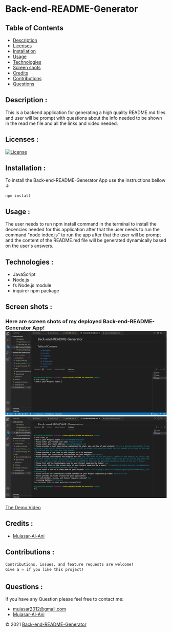 
# Back-end-README-Generator

## Table of Contents

- [Description](#description)
- [Licenses](#licenses)
- [Installation](#installation)
- [Usage](#usage)
- [Technologies](#technologies)
- [Screen shots](#screen-shots)
- [Credits](#credits)
- [Contributions](#contributions)
- [Questions](#questions)


## Description : 
This is a backend application for generating a high quality README.md files and user will be prompt with questions about the info needed to be shown in the read me file and all the links and video needed. 

## Licenses :
[![License](https://img.shields.io/badge/License-MIT-yellow.svg)](https://opensource.org/licenses/MIT)





## Installation : 
To install the Back-end-README-Generator App use the instructions bellow &#8595;
```
npm install
```



## Usage : 
The user needs to run npm install command in the terminal to install the decencies needed for this application after that the user needs to run the command "node index.js" to run the app after that the user will be prompt and the content of the README.md file will be generated dynamically based on the user's answers.

## Technologies : 

- JavaScript
- Node.js
- fs Node.js module
- inquirer npm package


## Screen shots : 
### Here are screen shots of my deployed Back-end-README-Generator App!![ScreenShot](https://github.com/Muiasar-Al-Ani/Backend-README-Generator/blob/main/screenShots/Screenshot_1.png)![ScreenShot](https://github.com/Muiasar-Al-Ani/Backend-README-Generator/blob/main/screenShots/Screenshot_2.png)

[The Demo Video](https://drive.google.com/file/d/1n9Q2OiCog1hVUjo4IV34cNK8Pv1pO2I_/view?usp=sharing)

## Credits :

- [Muiasar-Al-Ani](https://github.com/Muiasar-Al-Ani)


## Contributions :
    Contributions, issues, and feature requests are welcome!
    Give a ⭐️ if you like this project!



## Questions : 
If you have any Question please feel free to contact me:
- muiasar2012@gmail.com
- [Muiasar-Al-Ani](https://github.com/Muiasar-Al-Ani)



&copy; 2021 [Back-end-README-Generator](https://github.com/Muiasar-Al-Ani)
